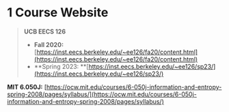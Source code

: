 # 1 Course Website
> **UCB EECS 126**
> - **Fall 2020:** [https://inst.eecs.berkeley.edu/~ee126/fa20/content.html](https://inst.eecs.berkeley.edu/~ee126/fa20/content.html)
> - **Spring 2023: **[https://inst.eecs.berkeley.edu/~ee126/sp23/](https://inst.eecs.berkeley.edu/~ee126/sp23/)
> 
**MIT 6.050J:** [https://ocw.mit.edu/courses/6-050j-information-and-entropy-spring-2008/pages/syllabus/](https://ocw.mit.edu/courses/6-050j-information-and-entropy-spring-2008/pages/syllabus/)


